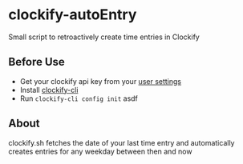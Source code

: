 # clockify-autoEntry
Small script to retroactively create time entries in Clockify

## Before Use
 - Get your clockify api key from your [user settings](https://app.clockify.me/user/settings)
 - Install [clockify-cli](https://github.com/lucassabreu/clockify-cli)
 - Run `clockify-cli config init` asdf
 
## About
clockify.sh fetches the date of your last time entry and automatically creates entries for any weekday between then and now
